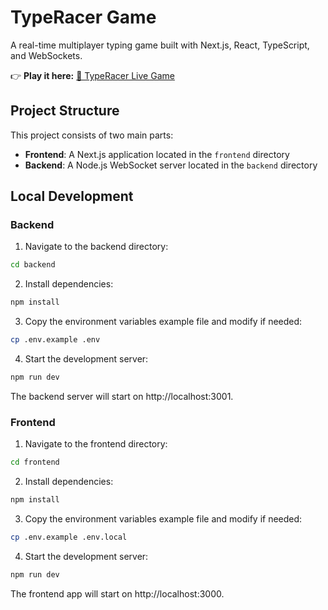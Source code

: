 # TypeRacer Game

A real-time multiplayer typing game built with Next.js, React, TypeScript, and WebSockets.

👉 **Play it here:** [🚀 TypeRacer Live Game](https://typeracer-eight.vercel.app/)

## Project Structure

This project consists of two main parts:

- **Frontend**: A Next.js application located in the `frontend` directory
- **Backend**: A Node.js WebSocket server located in the `backend` directory

## Local Development

### Backend

1. Navigate to the backend directory:

```bash
cd backend
```

2. Install dependencies:

```bash
npm install
```

3. Copy the environment variables example file and modify if needed:

```bash
cp .env.example .env
```

4. Start the development server:

```bash
npm run dev
```

The backend server will start on http://localhost:3001.

### Frontend

1. Navigate to the frontend directory:

```bash
cd frontend
```

2. Install dependencies:

```bash
npm install
```

3. Copy the environment variables example file and modify if needed:

```bash
cp .env.example .env.local
```

4. Start the development server:

```bash
npm run dev
```

The frontend app will start on http://localhost:3000.
